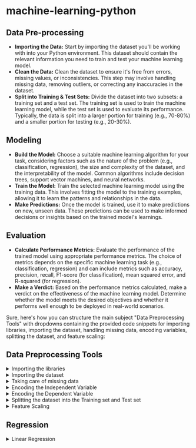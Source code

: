 # machine-learning-python

## Data Pre-processing
- **Importing the Data:** Start by importing the dataset you'll be working with into your Python environment. This dataset should contain the relevant information you need to train and test your machine learning model.
- **Clean the Data:** Clean the dataset to ensure it's free from errors, missing values, or inconsistencies. This step may involve handling missing data, removing outliers, or correcting any inaccuracies in the dataset.
- **Split into Training & Test Sets:** Divide the dataset into two subsets: a training set and a test set. The training set is used to train the machine learning model, while the test set is used to evaluate its performance. Typically, the data is split into a larger portion for training (e.g., 70-80%) and a smaller portion for testing (e.g., 20-30%).

## Modeling
- **Build the Model:** Choose a suitable machine learning algorithm for your task, considering factors such as the nature of the problem (e.g., classification, regression), the size and complexity of the dataset, and the interpretability of the model. Common algorithms include decision trees, support vector machines, and neural networks.
- **Train the Model:** Train the selected machine learning model using the training data. This involves fitting the model to the training examples, allowing it to learn the patterns and relationships in the data.
- **Make Predictions:** Once the model is trained, use it to make predictions on new, unseen data. These predictions can be used to make informed decisions or insights based on the trained model's learnings.

## Evaluation
- **Calculate Performance Metrics:** Evaluate the performance of the trained model using appropriate performance metrics. The choice of metrics depends on the specific machine learning task (e.g., classification, regression) and can include metrics such as accuracy, precision, recall, F1-score (for classification), mean squared error, and R-squared (for regression).
- **Make a Verdict:** Based on the performance metrics calculated, make a verdict on the effectiveness of the machine learning model. Determine whether the model meets the desired objectives and whether it performs well enough to be deployed in real-world scenarios.

Sure, here's how you can structure the main subject "Data Preprocessing Tools" with dropdowns containing the provided code snippets for importing libraries, importing the dataset, handling missing data, encoding variables, splitting the dataset, and feature scaling:


## Data Preprocessing Tools

<details>
  <summary>Importing the libraries</summary>
  
```python
import numpy as np
import matplotlib.pyplot as plt
import pandas as pd
```
</details>

<details>
  <summary>Importing the dataset</summary>
  
```python
dataset = pd.read_csv('Data.csv')
X = dataset.iloc[:, :-1].values
y = dataset.iloc[:, -1].values
```
</details>

<details>
  <summary>Taking care of missing data</summary>
  
```python
from sklearn.impute import SimpleImputer
imputer = SimpleImputer(missing_values=np.nan, strategy='mean')
imputer.fit(X[:, 1:3])
X[:, 1:3] = imputer.transform(X[:, 1:3])
```
</details>

<details>
  <summary>Encoding the Independent Variable</summary>
  
```python
from sklearn.compose import ColumnTransformer
from sklearn.preprocessing import OneHotEncoder

ct = ColumnTransformer(transformers=[('encoder', OneHotEncoder(), [0])], remainder='passthrough')
X = np.array(ct.fit_transform(X))
```
</details>

<details>
  <summary>Encoding the Dependent Variable</summary>
  
```python
from sklearn.preprocessing import LabelEncoder

le = LabelEncoder()
y = le.fit_transform(y)
```
</details>

<details>
  <summary>Splitting the dataset into the Training set and Test set</summary>
  
```python
from sklearn.model_selection import train_test_split

X_train, X_test, y_train, y_test = train_test_split(X, y, test_size = 0.2, random_state = 1)
```
</details>

<details>
  <summary>Feature Scaling</summary>
  
```python
from sklearn.preprocessing import StandardScaler

sc = StandardScaler()
X_train = sc.fit_transform(X_train)
X_test = sc.transform(X_test)
```
</details>

## Regression
<details>
  <summary>Linear Regression</summary>
  
  ### Linear Regression Steps
  
  <details>
    <summary>Importing the libraries</summary>
    
  ```python
  import numpy as np
  import matplotlib.pyplot as plt
  import pandas as pd
```
 </details>
 <details>
   <summary> Importing the dataset</summary>
    
  ```python
  dataset = pd.read_csv('Salary_Data.csv')
  X = dataset.iloc[:, :-1].values
  y = dataset.iloc[:, -1].values
```
 </details>
  <details>
   <summary>Splitting the dataset into the Training set and Test set</summary>
    
  ```python
  from sklearn.model_selection import train_test_split
  X_train, X_test, y_train, y_test = train_test_split(X, y, test_size = 1/3, random_state = 0)
```
 </details>
   <details>
   <summary>Training the Simple Linear Regression model on the Training set</summary>
    
  ```python
  from sklearn.linear_model import LinearRegression
  regressor = LinearRegression()
  regressor.fit(X_train, y_train)
```
 </details>
    <details>
   <summary>Predicting the Test set results</summary>
    
  ```python
  y_pred = regressor.predict(X_test)
```
 </details>
    <details>
   <summary>Visualising the Training set results</summary> 
      
  ```python
  plt.scatter(X_train, y_train, color = 'red')
  plt.plot(X_train, regressor.predict(X_train), color = 'blue')
  plt.title('Salary vs Experience (Training set)')
  plt.xlabel('Years of Experience')
  plt.ylabel('Salary')
  plt.show()
```
</details>
   <details>
   <summary>Visualising the Test set results</summary>

  ```python
  plt.scatter(X_test, y_test, color = 'red')
  plt.plot(X_train, regressor.predict(X_train), color = 'blue')
  plt.title('Salary vs Experience (Test set)')
  plt.xlabel('Years of Experience')
  plt.ylabel('Salary')
  plt.show()
```
 </details>
 
